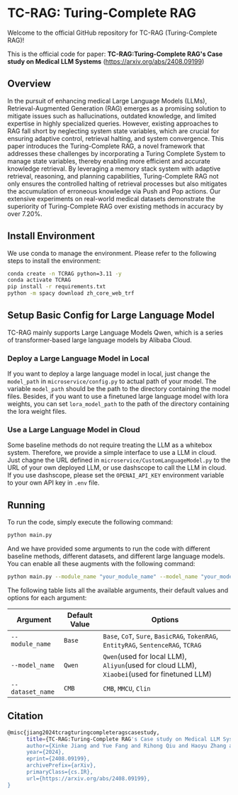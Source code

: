 # TC-RAG: Turing-Complete RAG

Welcome to the official GitHub repository for TC-RAG (Turing-Complete RAG)!

This is the official code for paper: **TC-RAG:Turing-Complete RAG's Case study on Medical LLM Systems** (https://arxiv.org/abs/2408.09199)


## Overview

In the pursuit of enhancing medical Large Language Models (LLMs), Retrieval-Augmented Generation (RAG) emerges as a promising solution to mitigate issues such as hallucinations, outdated knowledge, and limited expertise in highly specialized queries. However, existing approaches to RAG fall short by neglecting system state variables, which are crucial for ensuring adaptive control, retrieval halting, and system convergence. This paper introduces the Turing-Complete RAG, a novel framework that addresses these challenges by incorporating a Turing Complete System to manage state variables, thereby enabling more efficient and accurate knowledge retrieval. By leveraging a memory stack system with adaptive retrieval, reasoning, and planning capabilities, Turing-Complete RAG not only ensures the controlled halting of retrieval processes but also mitigates the accumulation of erroneous knowledge via Push and Pop actions. Our extensive experiments on real-world medical datasets demonstrate the superiority of Turing-Complete RAG over existing methods in accuracy by over 7.20\%.



## Install Environment

We use conda to manage the environment.
Please refer to the following steps to install the environment:

```sh
conda create -n TCRAG python=3.11 -y
conda activate TCRAG
pip install -r requirements.txt
python -m spacy download zh_core_web_trf
```

## Setup Basic Config for Large Language Model

TC-RAG mainly supports Large Language Models Qwen, which is a series of transformer-based large language models by Alibaba Cloud.

### Deploy a Large Language Model in Local

If you want to deploy a large language model in local, just change the `model_path` in `microservice/config.py` to actual path of your model. The variable `model_path` should be the path to the directory containing the model files. 
Besides, if you want to use a finetuned large language model with lora weights, you can set `lora_model_path` to the path of the directory containing the lora weight files.

### Use a Large Language Model in Cloud

Some baseline methods do not require treating the LLM as a whitebox system. Therefore, we provide a simple interface to use a LLM in cloud. Just chagne the URL defined in `microservice/CustomLanguageModel.py` to the URL of your own deployed LLM, or use dashscope to call the LLM in cloud. If you use dashscope, please set the `OPENAI_API_KEY` environment variable to your own API key in `.env` file.

## Running

To run the code, simply execute the following command:

```sh
python main.py
```

And we have provided some arguments to run the code with different baseline methods, different datasets, and different large language models. You can enable all these augments with the following command:

```sh
python main.py --module_name "your_module_name" --model_name "your_model_name" --dataset_name "your_dataset_name"
```

The following table lists all the available arguments, their default values and options for each argument:

| Argument            | Default Value | Options                                                                                                                                                                                                                                                                                                                                                                                                                                                                                                                                                                                                           
| ------------------ | ------------- | -------------------------------------------------------------------------------------------------------------------------------------------------------------------------------------------------------------------------------------------------------------------------------------------------------------------------------------------------------------------------------------------------------------------------------------------------------------------------------------------------------------------------------------------------------------------------------------------------------------------
| `--module_name`     | `Base`       | `Base`, `CoT`, `Sure`, `BasicRAG`, `TokenRAG`, `EntityRAG`, `SentenceRAG`, `TCRAG`
| `--model_name`      | `Qwen` | `Qwen`(used for local LLM), `Aliyun`(used for cloud LLM), `Xiaobei`(used for finetuned LLM)
| `--dataset_name`    | `CMB` | `CMB`, `MMCU`, `Clin`

## Citation
```sh
@misc{jiang2024tcragturingcompleteragscasestudy,
      title={TC-RAG:Turing-Complete RAG's Case study on Medical LLM Systems}, 
      author={Xinke Jiang and Yue Fang and Rihong Qiu and Haoyu Zhang and Yongxin Xu and Hao Chen and Wentao Zhang and Ruizhe Zhang and Yuchen Fang and Xu Chu and Junfeng Zhao and Yasha Wang},
      year={2024},
      eprint={2408.09199},
      archivePrefix={arXiv},
      primaryClass={cs.IR},
      url={https://arxiv.org/abs/2408.09199}, 
}
```
